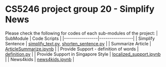 # CS5246 project group 20 - Simplify News

Please check the following for codes of each sub-modules of the project:
| SubModule | Code Scripts |
|-----------------|-----------------|
| Simplify Sentence     | [simplify_text.py](simplify_text.py), [shorten_sentence.py](shorten_sentence.py)     |
| Summarize Article     | [ArticleSummarize.ipynb](ArticleSummarize.ipynb)     |
| Provide Support - definition of words     |   [definition.py](definition.py)   |
| Provide Support in Singapore Style     | [localized_support.ipynb](localized_support.ipynb)     |
| News4kids    | [news4kids.ipynb](news4kids.ipynb)     |
